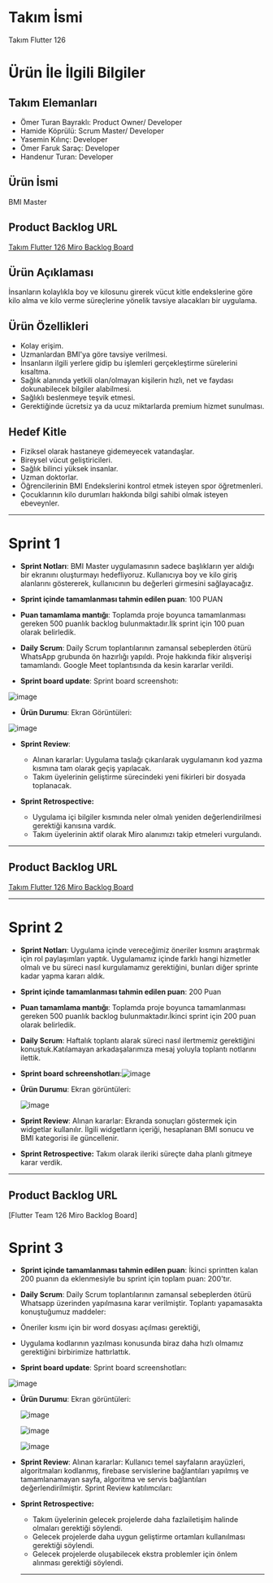 # **Takım İsmi**

Takım Flutter 126

# Ürün İle İlgili Bilgiler

## Takım Elemanları
- Ömer Turan Bayraklı: Product Owner/ Developer
- Hamide Köprülü: Scrum Master/ Developer
- Yasemin Kılınç: Developer
- Ömer Faruk Saraç: Developer
- Handenur Turan: Developer
  
## Ürün İsmi

BMI Master

## Product Backlog URL

[Takım Flutter 126 Miro Backlog Board](https://miro.com/welcomeonboard/SU9mMjZyTWFjVUlMOTN4NThLNjFha2RSUFkzUGFkZ3hhamE1cXNhYUxldFRKcUw2YnZGYmhCNllxbTlncnFqMHwzNDU4NzY0NTU3Mzc1OTk1ODk0fDI=?share_link_id=82007892487)


## Ürün Açıklaması

İnsanların kolaylıkla boy ve kilosunu girerek vücut kitle endekslerine göre kilo alma ve kilo verme süreçlerine yönelik tavsiye alacakları bir uygulama.

## Ürün Özellikleri

- Kolay erişim.
- Uzmanlardan BMI'ya göre tavsiye verilmesi.
- İnsanların ilgili yerlere gidip bu işlemleri gerçekleştirme sürelerini kısaltma.
- Sağlık alanında yetkili olan/olmayan kişilerin hızlı, net ve faydası dokunabilecek bilgiler alabilmesi.
- Sağlıklı beslenmeye teşvik etmesi.
- Gerektiğinde ücretsiz ya da ucuz miktarlarda premium hizmet sunulması.
  
  
  

## Hedef Kitle

- Fiziksel olarak hastaneye gidemeyecek vatandaşlar.
- Bireysel vücut geliştiricileri.
- Sağlık bilinci yüksek insanlar.
- Uzman doktorlar.
- Öğrencilerinin BMI Endekslerini kontrol etmek isteyen spor öğretmenleri.
- Çocuklarının kilo durumları hakkında bilgi sahibi olmak isteyen ebeveynler.





---

# Sprint 1

- **Sprint Notları**: BMI Master uygulamasının sadece başlıkların yer aldığı bir ekranını oluşturmayı hedefliyoruz. Kullanıcıya boy ve kilo giriş alanlarını göstererek, kullanıcının bu değerleri girmesini sağlayacağız.

- **Sprint içinde tamamlanması tahmin edilen puan**: 100 PUAN


- **Puan tamamlama mantığı**: Toplamda proje boyunca tamamlanması gereken 500 puanlık backlog bulunmaktadır.İlk sprint için 100 puan olarak belirledik.
 

 - **Daily Scrum**: Daily Scrum toplantılarının zamansal sebeplerden ötürü WhatsApp grubunda ön hazırlığı yapıldı. Proje hakkında fikir alışverişi tamamlandı. Google Meet toplantısında da kesin kararlar verildi.

  - **Sprint board update**: Sprint board screenshotı:
    
![image](https://github.com/hamidekkopruLu/OUA-F126/assets/136333627/b222bf96-322d-4be2-895a-0ce965f84ba4)

- **Ürün Durumu**:  Ekran Görüntüleri:
  
![image](https://github.com/hamidekkopruLu/OUA-F126/assets/114291299/0915b9c2-e5a6-4e30-9650-038939a62783)

 
- **Sprint Review**:
  -  Alınan kararlar: Uygulama taslağı çıkarılarak uygulamanın kod yazma kısmına tam olarak geçiş yapılacak.
  -  Takım üyelerinin geliştirme sürecindeki yeni fikirleri bir dosyada toplanacak.

 - **Sprint Retrospective:**
 
   - Uygulama içi bilgiler kısmında neler olmalı yeniden değerlendirilmesi gerektiği kanısına vardık.
   - Takım üyelerinin aktif olarak Miro alanımızı takip etmeleri vurgulandı.
     

  

---

## Product Backlog URL

[Takım Flutter 126 Miro Backlog Board](https://miro.com/welcomeonboard/SU9mMjZyTWFjVUlMOTN4NThLNjFha2RSUFkzUGFkZ3hhamE1cXNhYUxldFRKcUw2YnZGYmhCNllxbTlncnFqMHwzNDU4NzY0NTU3Mzc1OTk1ODk0fDI=?share_link_id=82007892487)

---

# Sprint 2

- **Sprint Notları**: Uygulama içinde vereceğimiz öneriler kısmını araştırmak için rol paylaşımları yaptık. Uygulamamız içinde farklı hangi hizmetler olmalı ve  bu süreci nasıl kurgulamamız gerektiğini, bunları diğer sprinte kadar yapma kararı aldık.

- **Sprint içinde tamamlanması tahmin edilen puan**: 200 Puan

- **Puan tamamlama mantığı**: Toplamda proje boyunca tamamlanması gereken 500 puanlık backlog bulunmaktadır.İkinci sprint için 200 puan olarak belirledik.

- **Daily Scrum**: Haftalık toplantı alarak süreci nasıl ilertmemiz gerektiğini konuştuk.Katılamayan arkadaşalarımıza mesaj yoluyla toplantı notlarını ilettik.

- **Sprint board schreenshotları**:![image](https://github.com/hamidekkopruLu/OUA-F126/assets/136333627/0d4fa3ff-da3c-4bb4-9eb8-7f405bad10ca)


- **Ürün Durumu**: Ekran görüntüleri:

  ![image](https://github.com/hamidekkopruLu/OUA-F126/assets/114291299/330a13b9-8205-4c27-83c8-95ef4f5dc95d)



 - **Sprint Review**:
Alınan kararlar: Ekranda sonuçları göstermek için widgetlar kullanılır. İlgili widgetların içeriği, hesaplanan BMI sonucu ve BMI kategorisi ile güncellenir. 

- **Sprint Retrospective:**
Takım olarak ileriki süreçte daha planlı gitmeye karar verdik.


---

## Product Backlog URL

[Flutter Team 126 Miro Backlog Board]

# Sprint 3

- **Sprint içinde tamamlanması tahmin edilen puan**: İkinci sprintten kalan 200 puanın da eklenmesiyle bu sprint için toplam puan: 200'tır.


- **Daily Scrum**: Daily Scrum toplantılarının zamansal sebeplerden ötürü Whatsapp üzerinden yapılmasına karar verilmiştir. Toplantı yapamasakta konuştuğumuz maddeler:
 - Öneriler kısmı için bir word dosyası açılması gerektiği,
 - Uygulama kodlarının yazılması konusunda biraz daha hızlı olmamız gerektiğini birbirimize hattırlattık.
  

- **Sprint board update**: Sprint board screenshotları:

![image](https://github.com/hamidekkopruLu/OUA-F126/assets/136333627/5b118e16-f392-4a40-804f-45b79fa84d61)




- **Ürün Durumu**: Ekran görüntüleri:

  ![image](https://github.com/hamidekkopruLu/OUA-F126/assets/114291299/b6424e08-738b-4d35-9836-66b46c68d824)

  ![image](https://github.com/hamidekkopruLu/OUA-F126/assets/114291299/3800182d-ecef-4ffa-a761-80896b34a15b)

  ![image](https://github.com/hamidekkopruLu/OUA-F126/assets/114291299/c851ce07-5480-4746-8c89-eba798d4323b)




  
- **Sprint Review**:
Alınan kararlar: Kullanıcı temel sayfaların arayüzleri, algoritmaları kodlanmış, firebase servislerine bağlantıları yapılmış ve tamamlanamayan sayfa, algoritma ve servis bağlantıları değerlendirilmiştir. 
Sprint Review katılımcıları:

- **Sprint Retrospective:**

  - Takım üyelerinin gelecek projelerde daha fazlailetişim halinde olmaları gerektiği söylendi.
  - Gelecek projelerde daha uygun geliştirme ortamları kullanılması gerektiği söylendi.
  - Gelecek projelerde oluşabilecek ekstra problemler için önlem alınması gerektiği söylendi.

  ---
 
